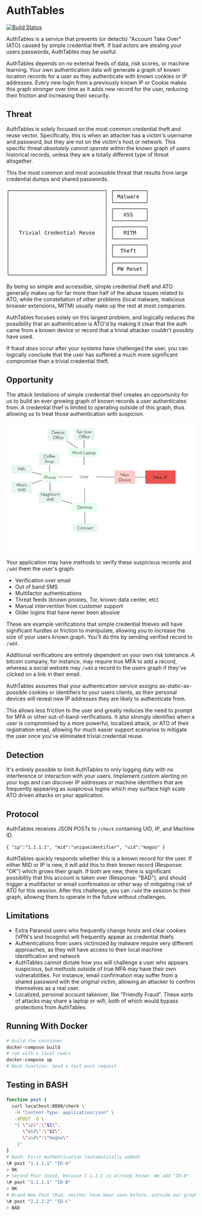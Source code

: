 # AuthTables
[![Build Status](https://travis-ci.com/magoo/AuthTables.svg?token=fpqWnUyRzpaumK7xop3q&branch=master)](https://travis-ci.com/magoo/AuthTables)

AuthTables is a service that prevents (or detects) "Account Take Over" (ATO) caused by simple credential theft. If bad actors are stealing your users passwords, AuthTables may be useful.

AuthTables depends on no external feeds of data, risk scores, or machine learning. Your own authentication data will generate a graph of known location records for a user as they authenticate with known cookies or IP addresses. Every new login from a previously known IP or Cookie makes this graph stronger over time as it adds new record for the user, reducing their friction and increasing their security.

## Threat

AuthTables is solely focused on the most common credential theft and reuse vector. Specifically, this is when an attacker has a victim's username and password, but they are not on the victim's host or network. This specific threat _absolutely cannot operate_ within the known graph of users historical records, unless they are a totally different type of threat altogether.

This the most common and most accessible threat that results from large credential dumps and shared passwords.

<pre>
┌──────────────────────────────┐ ┌──────────┐
│                              │ │ Malware  │
│                              │ └──────────┘
│                              │ ┌──────────┐
│                              │ │   XSS    │
│                              │ └──────────┘
│                              │ ┌──────────┐
│   Trivial Credential Reuse   │ │   MITM   │
│                              │ └──────────┘
│                              │ ┌──────────┐
│                              │ │  Theft   │
│                              │ └──────────┘
│                              │ ┌──────────┐
│                              │ │ PW Reset │
└──────────────────────────────┘ └──────────┘
</pre>

By being so simple and accessible, simple credential theft and ATO generally makes up for far more than half of the abuse issues related to ATO, while the constellation of other problems (local malware, malicious browser extensions, MITM) usually make up the rest at most companies.

AuthTables focuses solely on this largest problem, and logically reduces the possibility that an authentication is ATO'd by making it clear that the auth came from a known device or record that a trivial attacker couldn't possibly have used.

If fraud *does occur* after your systems have challenged the user, you can logically conclude that the user has suffered a much more significant compromise than a trivial credential theft.

## Opportunity
The attack limitations of simple credential thief creates an opportunity for us to build an ever growing graph of known records a user authenticates from. A credential thief is limited to operating outside of this graph, thus allowing us to treat those authentication with suspicion.

![image](graph.png)

Your application may have methods to verify these suspicious records and `/add` them the user's graph:

- Verification over email
- Out of band SMS
- Multifactor authentications
- Threat feeds (known proxies, Tor, known data center, etc)
- Manual intervention from customer support
- Older logins that have never been abusive

These are example verifications that simple credential thieves will have significant hurdles or friction to manipulate, allowing you to increase the size of your users known graph. You'll do this by sending verified record to `/add`.

Additional verifications are entirely dependent on your own risk tolerance. A bitcoin company, for instance, may require true MFA to add a record, whereas a social website may `/add` a record to the users graph if they've clicked on a link in their email.

AuthTables assumes that your authentication service assigns as-static-as-possible cookies or identifiers to your users clients, as their personal devices will reveal new IP addresses they are likely to authenticate from.

This allows less friction to the user and greatly reduces the need to prompt for MFA or other out-of-band-verifications. It also strongly identifies when a user is compromised by a more powerful, localized attack, or ATO of their registration email, allowing for much easier support scenarios to mitigate the user once you've eliminated trivial credential reuse.

## Detection
It's entirely possible to limit AuthTables to only logging duty with no interference or interaction with your users. Implement custom alerting on your logs and can discover IP addresses or machine identifiers that are frequently appearing as suspicious logins which may surface high scale ATO driven attacks on your application.

## Protocol

AuthTables receives JSON POSTs  to `/check` containing UID, IP, and Machine ID.

`{
  "ip":"1.1.1.1",
  "mid":"uniqueidentifier",
  "uid":"magoo"
  }`

AuthTables quickly responds whether this is a known record for the user. If either MID or IP is new, it will add this to their known record (Response: "OK") which grows their graph. If both are new, there is significant possibility that this account is taken over (Response: "BAD"), and should trigger a multifactor or email confirmation or other way of mitigating risk of ATO for this session. After this challenge, you can `/add` the session to their graph, allowing them to operate in the future without challenges.

## Limitations

- Extra Paranoid users who frequently change hosts and clear cookies (VPN's and Incognito) will frequently appear as credential thiefs
- Authentications from users victimized by malware require very different approaches, as they will have access to their local machine identification and network
- AuthTables cannot dictate how you will challenge a user who appears suspicious, but methods outside of true MFA may have their own vulnerabilities. For instance, email confirmation may suffer from a shared password with the original victim, allowing an attacker to confirm themselves as a real user.
- Localized, personal account takeover, like "Friendly Fraud". These sorts of attacks may share a laptop or wifi, both of which would bypass protections from AuthTables.

## Running With Docker

```bash
# build the container
docker-compose build
# run with a local redis
docker-compose up
# Bash function: Send a test post request

```

## Testing in BASH
```bash
function post {
  curl localhost:8080/check \
   -H "Content-Type: application/json" \
   -XPOST -d \
   "{ \"ip\":\"$1\",
      \"mid\":\"$2\",
      \"uid\":\"magoo\"
    }"
}
# Bash: First Authentication (automatically added)
\# post "1.1.1.1" "ID-A"
> OK
# Second Post (Good, because 1.1.1.1 is already known. We add "ID-B".
\# post "1.1.1.1" "ID-B"
> OK
# Brand New Post (Bad, neither have been seen before, outside our graph of good)
\# post "2.2.2.2" "ID-C"
> BAD
```
